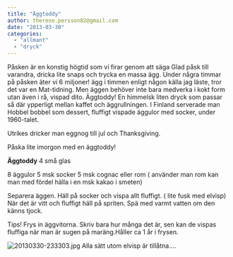 ```yaml
---
title: "Äggtoddy"
author: therese.persson82@gmail.com
date: "2013-03-30"
categories: 
  - "allmant"
  - "dryck"
---
```


Påsken är en konstig högtid som vi firar genom att säga Glad påsk till varandra, dricka lite snaps och trycka en massa ägg. Under några timmar på påsken äter vi 6 miljoner! ägg i timmen enligt någon källa jag läste, tror det var en Mat-tidning. Men äggen behöver inte bara medverka i kokt form utan även i rå, vispad dito. Äggtoddy! En himmelsk liten dryck som passar så där ypperligt mellan kaffet och äggrullningen. I Finland serverade man Hobbel bobbel som dessert, fluffigt vispade äggulor med socker, under 1960-talet.

Utrikes dricker man eggnog till jul och Thanksgiving.

Påska lite imorgon med en äggtoddy!

**Äggtoddy** 4 små glas

8 äggulor 5 msk socker 5 msk cognac eller rom ( använder man rom kan man med fördel hälla i en msk kakao i smeten)

Separera äggen. Häll på socker och vispa allt fluffigt. ( lite fusk med elvisp) När det är vitt och fluffigt häll på spriten. Spä med varmt vatten om den känns tjock.

Tips! Frys in äggvitorna. Skriv bara hur många det är, sen kan de vispas fluffiga när man är sugen på maräng.Håller ca 1 år i frysen.

  
  
![20130330-233303.jpg](/static/img/20130330-233303.jpg) Alla sätt utom elvisp är tillåtna....
